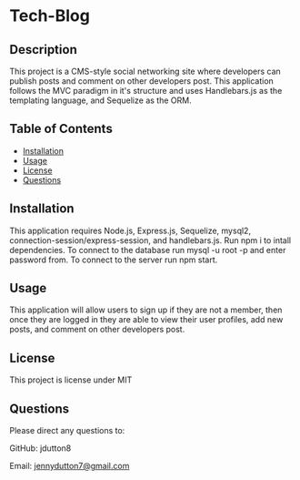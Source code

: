 # Tech-Blog

## Description 
This project is a CMS-style social networking site where developers can publish posts and comment on other developers post. This application follows the MVC paradigm in it's structure and uses Handlebars.js as the templating language, and Sequelize as the ORM. 

## Table of Contents
* [Installation](#installation)
* [Usage](#usage)
* [License](#license)
* [Questions](#questions)

## Installation 
This application requires Node.js, Express.js, Sequelize, mysql2, connection-session/express-session, and  handlebars.js. Run npm i to intall dependencies. To connect to the database run mysql -u root -p and enter password from. To connect to the server run npm start. 

## Usage 
This application will allow users to sign up if they are not a member, then once they are logged in they are able to view their user profiles, add new posts, and comment on other developers post. 

## License 
This project is license under MIT

## Questions
 Please direct any questions to:

 GitHub: jdutton8

 Email: jennydutton7@gmail.com
